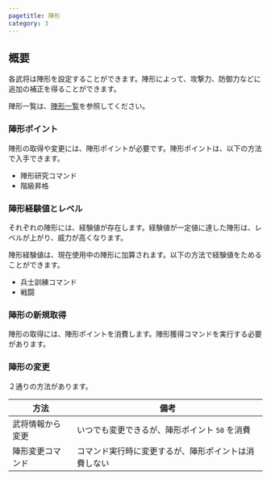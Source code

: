 ```yaml
---
pagetitle: 陣形
category: 3
---
```


## 概要

各武将は陣形を設定することができます。陣形によって、攻撃力、防御力などに追加の補正を得ることができます。

陣形一覧は、[陣形一覧](dip-formations.html)を参照してください。

### 陣形ポイント

陣形の取得や変更には、陣形ポイントが必要です。陣形ポイントは、以下の方法で入手できます。

* 陣形研究コマンド
* 階級昇格

### 陣形経験値とレベル

それぞれの陣形には、経験値が存在します。経験値が一定値に達した陣形は、レベルが上がり、威力が高くなります。

陣形経験値は、現在使用中の陣形に加算されます。以下の方法で経験値をためることができます。

* 兵士訓練コマンド
* 戦闘

### 陣形の新規取得

陣形の取得には、陣形ポイントを消費します。陣形獲得コマンドを実行する必要があります。

### 陣形の変更

２通りの方法があります。

| 方法 | 備考 |
|---|---|
| 武将情報から変更| いつでも変更できるが、陣形ポイント `50` を消費 |
| 陣形変更コマンド | コマンド実行時に変更するが、陣形ポイントは消費しない |
